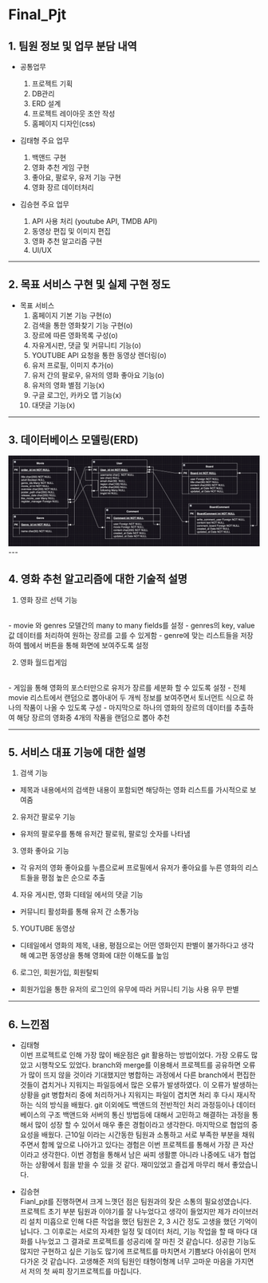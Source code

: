 # Final_Pjt

## 1. 팀원 정보 및 업무 분담 내역
  - 공통업무
    1. 프로젝트 기획 
    2. DB관리 
    3. ERD 설계
    4. 프로젝트 레이아웃 초안 작성
    5. 홈페이지 디자인(css)

  - 김태형 주요 업무
    1. 백앤드 구현
    2. 영화 추천 게임 구현
    3. 좋아요, 팔로우, 유저 기능 구현
    4. 영화 장르 데이터처리

  - 김승현 주요 업무
    1. API 사용 처리 (youtube API, TMDB API)
    2. 동영상 편집 및 이미지 편집
    3. 영화 추천 알고리즘 구현 
    4. UI/UX 
    
---

## 2. 목표 서비스 구현 및 실제 구현 정도
  - 목표 서비스
    1. 홈페이지 기본 기능 구현(o)
    2. 검색을 통한 영화찾기 기능 구현(o)
    3. 장르에 따른 영화목록 구성(o)
    4. 자유게시판, 댓글 및 커뮤니티 기능(o)
    5. YOUTUBE API 요청을 통한 동영상 렌더링(o)
    6. 유저 프로필, 이미지 추가(o)
    7. 유저 간의 팔로우, 유저의 영화 좋아요 기능(o)
    8. 유저의 영화 별점 기능(x)
    9. 구글 로그인, 카카오 맵 기능(x)
    10. 대댓글 기능(x)

---

## 3. 데이터베이스 모델링(ERD)
<img src="./ERD.png">
---

## 4. 영화 추천 알고리즘에 대한 기술적 설명
  1. 영화 장르 선택 기능
  <br>
  - movie 와 genres 모델간의 many to many fields를 설정
  - genres의 key, value값 데이터를 처리하여 원하는 장르를 고를 수 있게함
  - genre에 맞는 리스트들을 저장하여 웹에서 버튼을 통해 화면에 보여주도록 설정

  2. 영화 월드컵게임
  <br>
  - 게임을 통해 영화의 포스터만으로 유저가 장르를 세분화 할 수 있도록 설정
  - 전체 movie 리스트에서 랜덤으로 뽑아내어 두 개씩 정보를 보여주면서 토너먼트 식으로 하나의 작품이 나올 수 있도록 구성
  - 마지막으로 하나의 영화의 장르의 데이터를 추출하여 해당 장르의 영화중 4개의 작품을 랜덤으로 뽑아 추천

---

## 5. 서비스 대표 기능에 대한 설명
  1. 검색 기능
  - 제목과 내용에서의 검색한 내용이 포함되면 해당하는 영화 리스트를 가시적으로 보여줌
  2. 유저간 팔로우 기능
  - 유저의 팔로우를 통해 유저간 팔로워, 팔로잉 숫자를 나타냄
  3. 영화 좋아요 기능
  - 각 유저의 영화 좋아요를 누름으로써 프로필에서 유저가 좋아요를 누른 영화의 리스트들을 평점 높은 순으로 추출
  4. 자유 게시판, 영화 디테일 에서의 댓글 기능
  - 커뮤니티 활성화를 통해 유저 간 소통가능
  5. YOUTUBE 동영상
  - 디테일에서 영화의 제목, 내용, 평점으로는 어떤 영화인지 판별이 불가하다고 생각해 예고편 동영상을 통해 영화에 대한 이해도를 높임
  6. 로그인, 회원가입, 회원탈퇴
  - 회원가입을 통한 유저의 로그인의 유무에 따라 커뮤니티 기능 사용 유무 판별
---
## 6. 느낀점
- 김태형 <br>
이번 프로젝트로 인해 가장 많이 배운점은 git 활용하는 방법이었다.
가장 오류도 많았고 시행착오도 있었다. branch와 merge를 이용해서 프로젝트를 공유하면 오류가 많이 뜨지 않을 것이라 기대했지만 병합하는 과정에서 다른 branch에서 편집한 것들이 겹치거나 지워지는 파일등에서 많은 오류가 발생하였다.
이 오류가 발생하는 상황을 git 병합처리 중에 처리하거나 지워지는 파일이 겹치면 처리 후 다시 재시작 하는 식의 방식을 배웠다.
git 이외에도 백앤드의 전반적인 처리 과정등이나 데이터 베이스의 구조 백앤드와 서버의 통신 방법등에 대해서 고민하고 해결하는 과정을 통해서 많이 성장 할 수 있어서 매우 좋은 경험이라고 생각한다. 마지막으로 협업의 중요성을 배웠다. 근10일 이라는 시간동한 팀원과 소통하고 서로 부족한 부분을 채워주면서 함께 앞으로 나아가고 있다는 경험은 이번 프로젝트를 통해서 가장 큰 자산이라고 생각한다. 이번 경험을 통해서 남은 싸피 생활뿐 아니라 나중에도 내가 협업하는 상황에서 힘을 받을 수 있을 것 같다. 재미있었고 즐겁게 마무리 해서 좋았습니다.  




- 김승현 <br>
Fianl_pjt를 진행하면서 크게 느꼇던 점은 팀원과의 잦은 소통의 필요성였습니다. 프로젝트 초기 부분 팀원과 이야기를 잘 나누었다고 생각이 들었지만 제가 라이브러리 설치 미흡으로 인해 다른 작업을 했던 팀원은 2, 3 시간 정도 고생을 했던 기억이 납니다. 그 이후로는 서로의 자세한 일정 및 데이터 처리, 기능 작업을 할 때 마다 대화를 나누었고 그 결과로 프로젝트를 성공리에 잘 마친 것 같습니다. 성공한 기능도 많지만 구현하고 싶은 기능도 많기에 프로젝트를 마치면서 기쁨보다 아쉬움이 먼저 다가온 것 같습니다.  고생해준 저의 팀원인 태형이형께 너무 고마운 마음을 가지면서 저의 첫 싸피 장기프로젝트를 마칩니다.